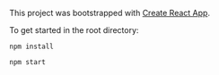 This project was bootstrapped with [Create React App](https://github.com/facebookincubator/create-react-app).

To get started in the root directory:

```
npm install

npm start
```
